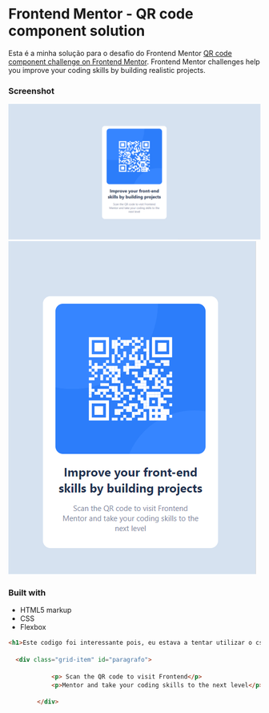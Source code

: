 # Frontend Mentor - QR code component solution

Esta é a minha solução para o desafio do Frontend Mentor  [QR code component challenge on Frontend Mentor](https://www.frontendmentor.io/challenges/qr-code-component-iux_sIO_H). Frontend Mentor challenges help you improve your coding skills by building realistic projects. 

### Screenshot

![](MinhaSolucao.png)
![](MInhaSolucaoMobile.png)


### Built with

- HTML5 markup
- CSS 
- Flexbox


```html
<h1>Este codigo foi interessante pois, eu estava a tentar utilizar o css para alinhar... enquanto era uma questao de dois paragrafos.</h1>

  <div class="grid-item" id="paragrafo">

            <p> Scan the QR code to visit Frontend</p>
            <p>Mentor and take your coding skills to the next level</p> 

        </div>
```